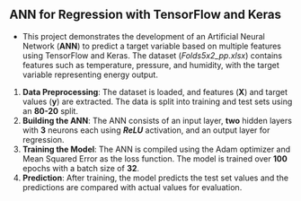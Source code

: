 ## ANN for Regression with TensorFlow and Keras
- This project demonstrates the development of an Artificial Neural Network (**ANN**) to predict a target variable based on multiple features using TensorFlow and Keras. The dataset (_Folds5x2_pp.xlsx_) contains features such as temperature, pressure, and humidity, with the target variable representing energy output.

1. **Data Preprocessing**: The dataset is loaded, and features (**X**) and target values (**y**) are extracted. The data is split into training and test sets using an **80-20** split.
2. **Building the ANN**:
   The ANN consists of an input layer, **two** hidden layers with **3** neurons each using **_ReLU_** activation, and an output layer for regression.
3. **Training the Model**: The ANN is compiled using the Adam optimizer and Mean Squared Error as the loss function. The model is trained over **100** epochs with a batch size of **32**.
4. **Prediction**: After training, the model predicts the test set values and the predictions are compared with actual values for evaluation.
